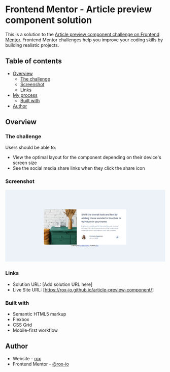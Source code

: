 # Frontend Mentor - Article preview component solution

This is a solution to the [Article preview component challenge on Frontend Mentor](https://www.frontendmentor.io/challenges/article-preview-component-dYBN_pYFT). Frontend Mentor challenges help you improve your coding skills by building realistic projects. 


## Table of contents

- [Overview](#overview)
  - [The challenge](#the-challenge)
  - [Screenshot](#screenshot)
  - [Links](#links)
- [My process](#my-process)
  - [Built with](#built-with)
- [Author](#author)

## Overview

### The challenge

Users should be able to:

- View the optimal layout for the component depending on their device's screen size
- See the social media share links when they click the share icon

### Screenshot

![](./images/Screenshot.png)

### Links

- Solution URL: [Add solution URL here]
- Live Site URL: [https://rox-io.github.io/article-preview-component/]

### Built with

- Semantic HTML5 markup
- Flexbox
- CSS Grid
- Mobile-first workflow

## Author

- Website - [rox](https://rox-io.github.io/article-preview-component/)
- Frontend Mentor - [@rox-io](https://www.frontendmentor.io/profile/rox-io)

